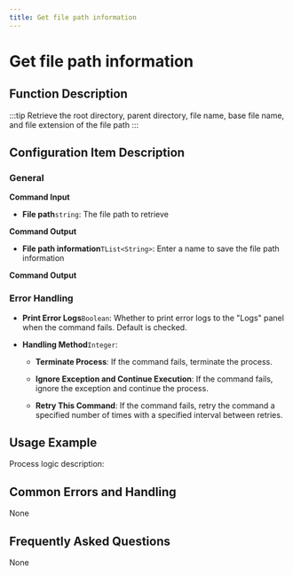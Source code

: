 ```yaml
---
title: Get file path information
---
```


# Get file path information

## Function Description

:::tip 
Retrieve the root directory, parent directory, file name, base file name, and file extension of the file path
:::

## Configuration Item Description

### General

**Command Input**

- **File path**`string`: The file path to retrieve


**Command Output**

- **File path information**`TList<String>`: Enter a name to save the file path information


**Command Output**

### Error Handling

- **Print Error Logs**`Boolean`: Whether to print error logs to the "Logs" panel when the command fails. Default is checked. 

- **Handling Method**`Integer`:

    - **Terminate Process**: If the command fails, terminate the process.

    - **Ignore Exception and Continue Execution**: If the command fails, ignore the exception and continue the process.

    - **Retry This Command**: If the command fails, retry the command a specified number of times with a specified interval between retries.

## Usage Example

Process logic description:

## Common Errors and Handling

None

## Frequently Asked Questions

None

